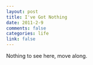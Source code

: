 ```yaml
--- 
layout: post
title: I've Got Nothing
date: 2011-2-9
comments: false
categories: life
link: false
---
```

Nothing to see here, move along.
